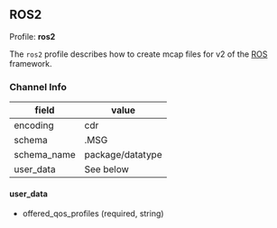 ## ROS2

Profile: **ros2**

The `ros2` profile describes how to create mcap files for v2 of the [ROS](https://ros.org/) framework.

### Channel Info

| field       | value            |
| ----------- | ---------------- |
| encoding    | cdr              |
| schema      | .MSG             |
| schema_name | package/datatype |
| user_data   | See below        |

#### user_data

- offered_qos_profiles (required, string)
